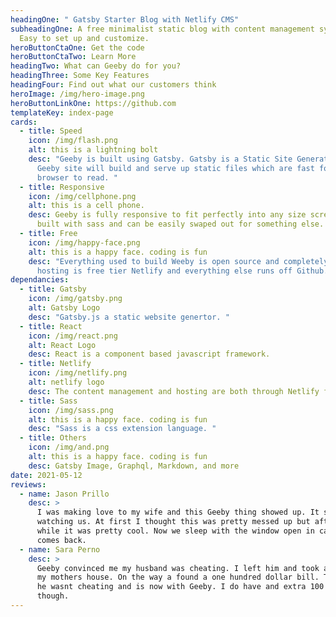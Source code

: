 ```yaml
---
headingOne: " Gatsby Starter Blog with Netlify CMS"
subheadingOne: A free minimalist static blog with content management system.
  Easy to set up and customize.
heroButtonCtaOne: Get the code
heroButtonCtaTwo: Learn More
headingTwo: What can Geeby do for you?
headingThree: Some Key Features
headingFour: Find out what our customers think
heroImage: /img/hero-image.png
heroButtonLinkOne: https://github.com
templateKey: index-page
cards:
  - title: Speed
    icon: /img/flash.png
    alt: this is a lightning bolt
    desc: "Geeby is built using Gatsby. Gatsby is a Static Site Generator so your
      Geeby site will build and serve up static files which are fast for the
      browser to read. "
  - title: Responsive
    icon: /img/cellphone.png
    alt: this is a cell phone.
    desc: Geeby is fully responsive to fit perfectly into any size screen. This is
      built with sass and can be easily swaped out for something else.
  - title: Free
    icon: /img/happy-face.png
    alt: this is a happy face. coding is fun
    desc: "Everything used to build Weeby is open source and completely free. The
      hosting is free tier Netlify and everything else runs off Github. "
dependancies:
  - title: Gatsby
    icon: /img/gatsby.png
    alt: Gatsby Logo
    desc: "Gatsby.js a static website genertor. "
  - title: React
    icon: /img/react.png
    alt: React Logo
    desc: React is a component based javascript framework.
  - title: Netlify
    icon: /img/netlify.png
    alt: netlify logo
    desc: The content management and hosting are both through Netlify for free.
  - title: Sass
    icon: /img/sass.png
    alt: this is a happy face. coding is fun
    desc: "Sass is a css extension language. "
  - title: Others
    icon: /img/and.png
    alt: this is a happy face. coding is fun
    desc: Gatsby Image, Graphql, Markdown, and more
date: 2021-05-12
reviews:
  - name: Jason Prillo
    desc: >
      I was making love to my wife and this Geeby thing showed up. It started
      watching us. At first I thought this was pretty messed up but after a
      while it was pretty cool. Now we sleep with the window open in case he
      comes back. 
  - name: Sara Perno
    desc: >
      Geeby convinced me my husband was cheating. I left him and took a bus to
      my mothers house. On the way a found a one hundred dollar bill. Turns out
      he wasnt cheating and is now with Geeby. I do have and extra 100 bucks
      though.
---
```

